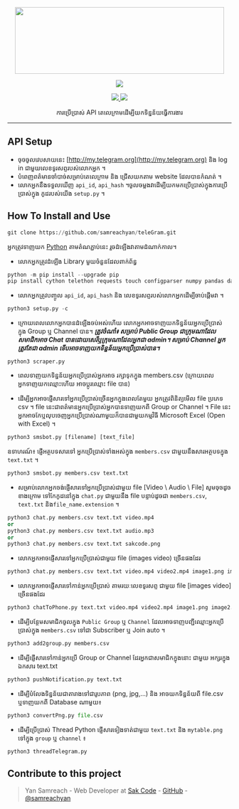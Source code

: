 <p align="center">
  <img src="https://raw.githubusercontent.com/samreachyan /TeleGram/master/.image/20191203_205322.jpg" width="470" height="150">
</p>

<p align="center"><img src="https://img.shields.io/badge/Version-3.1-brightgreen"></p>
<p align="center">
  <a href="https://github.com/th3unkn0n">
    <img src="https://img.shields.io/github/followers/th3unkn0n?label=Follow&style=social">
  </a>
  <a href="https://github.com/th3unkn0n/TeleGram-Group-Scraper">
    <img src="https://img.shields.io/github/stars/th3unkn0n/TeleGram-Group-Scraper?style=social">
  </a>
</p>
<p align="center">
  ការប្រើប្រាស់ API តេលេក្រាមដើម្បីយកទិន្នន័យធ្វើការងារ
</p>
<p align="center">
</p>

---

## API Setup

- ចុចចូលវេបសាយនេះ [http://my.telegram.org](http://my.telegram.org) និង log in ជាមួយលេខទូរសព្ទរបស់លោកអ្នក ។
- បំពេញពត៌មានចាំបាច់សម្រាប់តេលេក្រាម និង ជ្រើសយកតាម website ដែលបានកំណត់ ។
- លោកអ្នកនឹងទទួលឃើញ `api_id`, `api_hash` ។​ ចូលចម្លងវាដើម្បីយកមកប្រើប្រាស់ក្នុងការប្រើប្រាស់ក្នុង កូដរបស់យើង `setup.py` ។​

## How To Install and Use

```py
git clone https://github.com/samreachyan/teleGram.git
```

អ្នកត្រូវទាញយក [Python](https://www.python.org/downloads/) តាមតំណភ្ជាប់នេះ រួចដំឡើងវាតាមដំណាក់កាល។

- លោកអ្នកត្រូវដំឡើង Library មួយចំនួនដែលពាក់ព័ន្ធ

```py
python -m pip install --upgrade pip
pip install cython telethon requests touch configparser numpy pandas dataframe_image
```

- លោកអ្នកត្រូវបញ្ចូល `api_id`,​ `api_hash` និង លេខទូរសព្ទរបស់លោកអ្នកដើម្បីចាប់ផ្តើមវា ។

```py
python3 setup.py -c
```

- ក្រោយពេលលោកអ្នកបានដំឡើងចប់អស់ហើយ លោកអ្នកអាចទាញយកទិន្នន័យអ្នកប្រើប្រាស់ ក្នុង Group ឬ ​Channel បាន។
  **_ត្រូវចំណាំ៖ សម្រាប់ Public Group ជាក្រុមណាដែលសមាជិកអាច Chat បានដោយសេរីឬក្រុមណាដែលអ្នកជា admin។ សម្រាប់ Channel អ្នកត្រូវតែជា admin ទើបអាចទាញយកទិន្នន័យអ្នកប្រើប្រាស់បាន។_**

```
python3 scraper.py
```

- ពេលទាញយកទិន្នន័យអ្នកប្រើប្រាស់អ្នកអាច រក្សាទុកក្នុង members.csv (ក្រោយពេលអ្នកទាញយកឈ្មោះហើយ អាចប្តូរឈ្មោះ file បាន)

- ដើម្បីអ្នកអាចផ្ញើសារទៅអ្នកប្រើប្រាស់ច្រើនអ្នកក្នុងពេលតែមួយ អ្នកត្រូវពិនិត្យមើល file ប្រភេទ csv ។ file នេះជាពត៌មានអ្នកប្រើប្រាស់អ្នកបានទាញយកពី Group or Channel ។ File នេះអ្នកអាចកែឬលុបចេញអ្នកប្រើប្រាស់ណាមួយក៏បានជាមួយកម្មវិធី Microsoft Excel (Open with Excel) ។

```py
python3 smsbot.py [filename] [text_file]
```

ឧទាហរណ៍៖ ផ្ញើអត្ថបទសារទៅ អ្នកប្រើប្រាស់ទាំងអស់ក្នុង `members.csv` ជាមួយនឹងសារអត្ថបទក្នុង `text.txt` ។

```py
python3 smsbot.py members.csv text.txt
```

- សម្រាប់លោកអ្នកចង់ផ្ញើសារទៅអ្នកប្រើប្រាស់ជាមួយ file [Video \ Audio \ File] សូមចុចដូចខាងក្រោម
  ទៅកែកូដនៅក្នុង `chat.py` ជាមួយនឹង file បន្ទាប់ដូចជា `members.csv`, `text.txt` និង​ `file_name.extension` ។

```py
python3 chat.py members.csv text.txt video.mp4
or
python3 chat.py members.csv text.txt audio.mp3
or
python3 chat.py members.csv text.txt sakcode.png
```

- លោកអ្នកអាចផ្ញើសារទៅអ្នកប្រើប្រាស់ជាមួយ file (images video) ច្រើនផងដែរ

```py
python3 chat.py members.csv text.txt video.mp4 video2.mp4 image1.png image2.png
```

- លោកអ្នកអាចផ្ញើសារទៅកាន់អ្នកប្រើប្រាស់ តាមរយៈលេខទូរសព្ទ ជាមួយ file [images video] ច្រើនផងដែរ

```py
python3 chatToPhone.py text.txt video.mp4 video2.mp4 image1.png image2.png
```

- ដើម្បីបន្ថែមសមាជិកចូលក្នុង `Public Group` ឬ `Channel` ដែលអាចទាញបញ្ជីឈ្មោះអ្នកប្រើប្រាស់ក្នុង `members.csv` ទៅជា Subscriber ឬ Join auto ។

```py
python3 add2group.py members.csv
```

- ដើម្បីផ្ញើសារទៅកាន់អ្នកប្រើ Group or Channel ដែរអ្នកជាសមាជិកក្នុងនោះ ជាមួយ អក្សរក្នុង​ឯកសារ text.txt

```py
python3 pushNotification.py text.txt
```

- ដើម្បីបំលែងទិន្នន័យជាតារាងទៅជារូបភាព (png, jpg,...) និង អាចយកទិន្នន័យពី file.csv ឬទាញយកពី Database ណាមួយ៖

```py
python3 convertPng.py file.csv
```

- ដើម្បីប្រើប្រាស់ Thread Python ផ្ញើសារទៀងទាត់​ជាមួយ `text.txt` និង `mytable.png` ទៅក្នុង `group` ឬ `channel` ៖

```py
python3 threadTelegram.py
```

## Contribute to this project

> Yan Samreach - Web Developer at [Sak Code](https://sakcode.net/) - [GitHub](https://github.com/samreachyan/TeleGram) - [@samreachyan](https://t.me/samreachyan)
